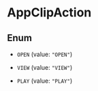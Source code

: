 

# AppClipAction

## Enum


* `OPEN` (value: `"OPEN"`)

* `VIEW` (value: `"VIEW"`)

* `PLAY` (value: `"PLAY"`)



